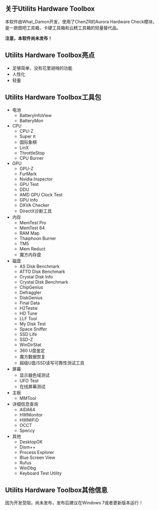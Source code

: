 ## 关于Utilits Hardware Toolbox

本软件由What_Damon开发，使用了ChenZR的Aurora Hardware Check模块，是一款图吧工具箱，卡硬工具箱和云糕工具箱的轻量替代品。

**注意，本软件尚未发布！**

## Utilits Hardware Toolbox亮点

- 足够简单，没有花里胡哨的功能
- 人性化
- 轻量

## Utilits Hardware Toolbox工具包

- 电池
  - BatteryInfoView
  - BatteryMon
- CPU
  - CPU-Z
  - Super π
  - 国际象棋
  - LinX
  - ThrottleStop
  - CPU Burner
- GPU
  - GPU-Z
  - FurMark
  - Nvidia Inspector
  - GPU Test
  - DDU
  - AMD GPU Clock Test
  - GPU Info
  - DXVA Checker
  - DirectX诊断工具
- 内存
  - MemTest Pro
  - MemTest 64
  - RAM Map
  - Thaiphoon Burner
  - TM5
  - Mem Reduct
  - 魔方内存盘
- 磁盘
  - AS Disk Benchmark
  - ATTO Disk Benchmark
  - Crystal Disk Info
  - Crystal Disk Benchmark
  - ChipGenius
  - Defraggler
  - DiskGenius
  - Final Data
  - H2Testw
  - HD Tune
  - LLF Tool
  - My Disk Test
  - Space Sniffer
  - SSD Life
  - SSD-Z
  - WinDirStat
  - 360 U盘鉴定
  - 魔方数据恢复
  - 超级U盘/SSD读写可靠性测试工具
- 屏幕
  - 显示器色域测试
  - UFO Test
  - 在线屏幕测试
- 主板
  - MMTool
- 详细信息查询
  - AIDA64
  - HWMonitor
  - HWMiFiO
  - OCCT
  - Speccy
- 其他
  - DesktopOK
  - Dism++
  - Process Explorer
  - Blue Screen View
  - Rufus
  - WinDbg
  - Keyboard Test Utility

## Utilits Hardware Toolbox其他信息

因为开发受阻，尚未发布，发布后建议在Windows 7或者更新版本运行！